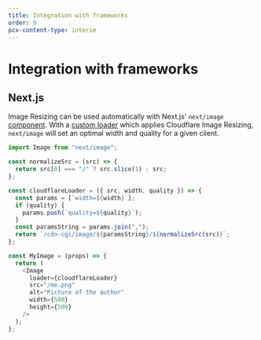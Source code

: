 ```yaml
---
title: Integration with frameworks
order: 9
pcx-content-type: interim
---
```


# Integration with frameworks

## Next.js

Image Resizing can be used automatically with Next.js' `next/image` [component](https://nextjs.org/docs/api-reference/next/image). With a [custom loader](https://nextjs.org/docs/api-reference/next/image#loader) which applies Cloudflare Image Resizing, `next/image` will set an optimal width and quality for a given client.

```javascript
import Image from "next/image";

const normalizeSrc = (src) => {
  return src[0] === "/" ? src.slice(1) : src;
};

const cloudflareLoader = ({ src, width, quality }) => {
  const params = [`width=${width}`];
  if (quality) {
    params.push(`quality=${quality}`);
  }
  const paramsString = params.join(",");
  return `/cdn-cgi/image/${paramsString}/${normalizeSrc(src)}`;
};

const MyImage = (props) => {
  return (
    <Image
      loader={cloudflareLoader}
      src="/me.png"
      alt="Picture of the author"
      width={500}
      height={500}
    />
  );
};
```